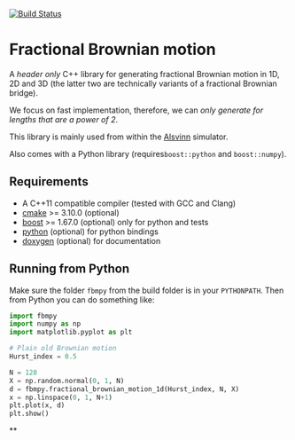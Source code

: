 [![Build Status](https://travis-ci.org/kjetil-lye/fractional_brownian_motion.svg?branch=master)](https://travis-ci.org/kjetil-lye/fractional_brownian_motion)
# Fractional Brownian motion

A *header only* C++ library for generating fractional Brownian motion in 1D, 2D and 3D (the latter two are technically variants of a fractional Brownian bridge).

We focus on fast implementation, therefore, we can *only generate for lengths that are a power of 2*.

This library is mainly used from within the [Alsvinn](https://alsvinn.github.io/alsvinn) simulator. 

Also comes with a Python library (requires```boost::python``` and ```boost::numpy```).

## Requirements

  * A C++11 compatible compiler (tested with GCC and Clang)
  * [cmake](https://cmake.org) >= 3.10.0 (optional)
  * [boost](https://www.boost.org) >= 1.67.0 (optional) only for python and tests
  * [python](https://www.python.org) (optional) for python bindings
  * [doxygen](https://doxygen.nl) (optional) for documentation

## Running from Python
Make sure the folder ```fbmpy``` from the build folder is in your ```PYTHONPATH```. Then from Python you can do something like:

```python
import fbmpy
import numpy as np
import matplotlib.pyplot as plt

# Plain old Brownian motion
Hurst_index = 0.5

N = 128
X = np.random.normal(0, 1, N)
d = fbmpy.fractional_brownian_motion_1d(Hurst_index, N, X)
x = np.linspace(0, 1, N+1)
plt.plot(x, d)
plt.show()
```
**